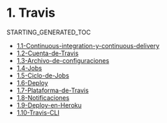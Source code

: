 # 1. Travis
STARTING_GENERATED_TOC



[comment]:STARTING_GENERATED_TOC

* [1.1-Continuous-integration-y-continuous-delivery](<./content/1.1-Continuous-integration-y-continuous-delivery.md>)
* [1.2-Cuenta-de-Travis](<./content/1.2-Cuenta-de-Travis.md>)
* [1.3-Archivo-de-configuraciones](<./content/1.3-Archivo-de-configuraciones.md>)
* [1.4-Jobs](<./content/1.4-Jobs.md>)
* [1.5-Ciclo-de-Jobs](<./content/1.5-Ciclo-de-Jobs.md>)
* [1.6-Deploy](<./content/1.6-Deploy.md>)
* [1.7-Plataforma-de-Travis](<./content/1.7-Plataforma-de-Travis.md>)
* [1.8-Notificaciones](<./content/1.8-Notificaciones.md>)
* [1.9-Deploy-en-Heroku](<./content/1.9-Deploy-en-Heroku.md>)
* [1.10-Travis-CLI](<./content/1.10-Travis-CLI.md>)

[comment]:ENDING_GENERATED_TOC
